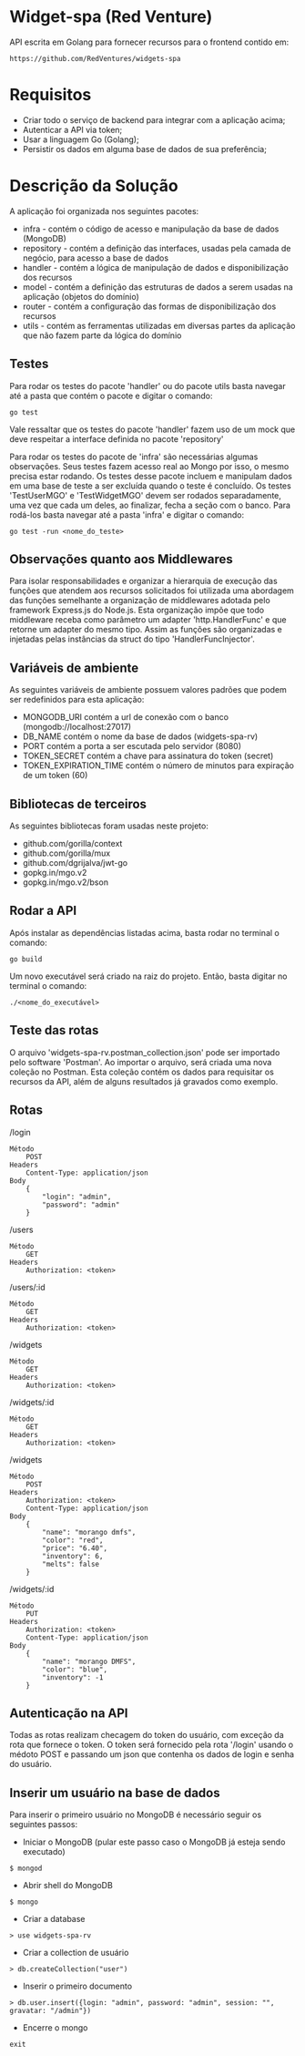 # Widget-spa (Red Venture)
API escrita em Golang para fornecer recursos para o frontend contido em:

```
https://github.com/RedVentures/widgets-spa
```

# Requisitos

- Criar todo o serviço de backend para integrar com a aplicação acima;
- Autenticar a API via token;
- Usar a linguagem Go (Golang);
- Persistir os dados em alguma base de dados de sua preferência;

# Descrição da Solução

A aplicação foi organizada nos seguintes pacotes:
- infra - contém o código de acesso e manipulação da base de dados (MongoDB)
- repository - contém a definição das interfaces, usadas pela camada de negócio, para acesso a base de dados
- handler - contém a lógica de manipulação de dados e disponibilização dos recursos
- model - contém a definição das estruturas de dados a serem usadas na aplicação (objetos do domínio)
- router - contém a configuração das formas de disponibilização dos recursos
- utils - contém as ferramentas utilizadas em diversas partes da aplicação que não fazem parte da lógica do domínio

## Testes

Para rodar os testes do pacote 'handler' ou do pacote utils basta navegar até a pasta que contém o pacote e digitar o comando:
```
go test
```
Vale ressaltar que os testes do pacote 'handler' fazem uso de um mock que deve respeitar a interface definida no pacote 'repository'

Para rodar os testes do pacote de 'infra' são necessárias algumas observações.
Seus testes fazem acesso real ao Mongo por isso, o mesmo precisa estar rodando.
Os testes desse pacote incluem e manipulam dados em uma base de teste a ser excluída quando o teste é concluído. 
Os testes 'TestUserMGO' e 'TestWidgetMGO' devem ser rodados separadamente, uma vez que cada um deles, ao finalizar, fecha a seção com o banco. Para rodá-los basta navegar até a pasta 'infra' e digitar o comando:

```
go test -run <nome_do_teste>
```

## Observações quanto aos Middlewares

Para isolar responsabilidades e organizar a hierarquia de execução das funções que atendem aos recursos solicitados foi utilizada uma abordagem das funções semelhante a organização de middlewares adotada pelo framework Express.js do Node.js.
Esta organização impõe que todo middleware receba como parâmetro um adapter 'http.HandlerFunc' e que retorne um adapter do mesmo tipo.
Assim as funções são organizadas e injetadas pelas instâncias da struct do tipo 'HandlerFuncInjector'.

## Variáveis de ambiente

As seguintes variáveis de ambiente possuem valores padrões que podem ser redefinidos para esta aplicação:
- MONGODB_URI contém a url de conexão com o banco (mongodb://localhost:27017)
- DB_NAME contém o nome da base de dados (widgets-spa-rv)
- PORT contém a porta a ser escutada pelo servidor (8080)
- TOKEN_SECRET contém a chave para assinatura do token (secret)
- TOKEN_EXPIRATION_TIME contém o número de minutos para expiração de um token (60)

## Bibliotecas de terceiros

As seguintes bibliotecas foram usadas neste projeto:
- github.com/gorilla/context
- github.com/gorilla/mux
- github.com/dgrijalva/jwt-go
- gopkg.in/mgo.v2
- gopkg.in/mgo.v2/bson

## Rodar a API

Após instalar as dependências listadas acima, basta rodar no terminal o comando:

```
go build
```

Um novo executável será criado na raiz do projeto. Então, basta digitar no terminal o comando:

```
./<nome_do_executável>
```

## Teste das rotas

O arquivo 'widgets-spa-rv.postman_collection.json' pode ser importado pelo software 'Postman'.
Ao importar o arquivo, será criada uma nova coleção no Postman. Esta coleção contém os dados para requisitar os recursos da API, além de alguns resultados já gravados como exemplo.

## Rotas

/login
```
Método
	POST
Headers
	Content-Type: application/json
Body
	{
		"login": "admin",
		"password": "admin"
	}
```

/users
```
Método
	GET
Headers
	Authorization: <token>
```

/users/:id
```
Método
	GET
Headers
	Authorization: <token>
```

/widgets
```
Método
	GET
Headers
	Authorization: <token>
```

/widgets/:id
```
Método
	GET
Headers
	Authorization: <token>
```

/widgets
```
Método
	POST
Headers
	Authorization: <token>
	Content-Type: application/json
Body
	{
		"name": "morango dmfs",
		"color": "red",
		"price": "6.40",
		"inventory": 6,
		"melts": false
	}
```

/widgets/:id
```
Método
	PUT
Headers
	Authorization: <token>
	Content-Type: application/json
Body
	{
		"name": "morango DMFS",
		"color": "blue",
		"inventory": -1
	}
```

## Autenticação na API

Todas as rotas realizam checagem do token do usuário, com exceção da rota que fornece o token. O token será fornecido pela rota '/login' usando o médoto POST e passando um json que contenha os dados de login e senha do usuário.

## Inserir um usuário na base de dados

Para inserir o primeiro usuário no MongoDB é necessário seguir os seguintes passos:
- Iniciar o MongoDB (pular este passo caso o MongoDB já esteja sendo executado)
```
$ mongod
```
- Abrir shell do MongoDB
```
$ mongo
```
- Criar a database
```
> use widgets-spa-rv
```
- Criar a collection de usuário
```
> db.createCollection("user")
```
- Inserir o primeiro documento
```
> db.user.insert({login: "admin", password: "admin", session: "", gravatar: "/admin"})
```
- Encerre o mongo
```
exit
```